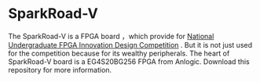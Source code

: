# SparkRoad-V
  The SparkRoad-V is a FPGA board ，which provide for 
  [National Undergraduate FPGA Innovation Design Competition](http://www.fpgachina.cn/)  .
  But it is not just used for the competition because for its wealthy peripherals.
  The heart of SparkRoad-V board is a EG4S20BG256 FPGA from Anlogic.
  Download this repository for more information.
  